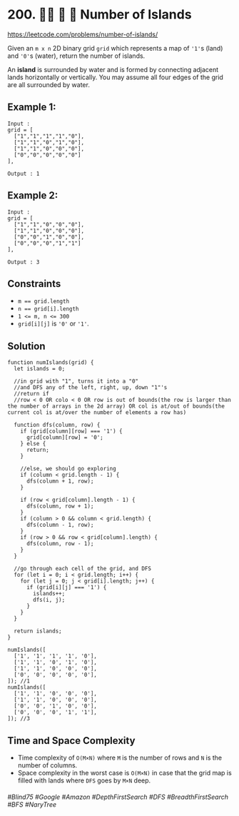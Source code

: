 # 200. 👩‍🦯 🔎 🌴 Number of Islands
https://leetcode.com/problems/number-of-islands/

Given an `m x n` 2D binary grid `grid` which represents a map of `'1'`s (land) and `'0'`s (water), return the number of islands.

An <b>island</b> is surrounded by water and is formed by connecting adjacent lands horizontally or vertically. You may assume all four edges of the grid are all surrounded by water.

## Example 1:
````
Input :
grid = [
  ["1","1","1","1","0"],
  ["1","1","0","1","0"],
  ["1","1","0","0","0"],
  ["0","0","0","0","0"]
],

Output : 1
````
## Example 2:
````
Input :
grid = [
  ["1","1","0","0","0"],
  ["1","1","0","0","0"],
  ["0","0","1","0","0"],
  ["0","0","0","1","1"]
],

Output : 3
````

## Constraints

- `m == grid.length`
- `n == grid[i].length`
- `1 <= m, n <= 300`
- `grid[i][j]` is `'0'` or `'1'`.

## Solution
````
function numIslands(grid) {
  let islands = 0;

  //in grid with "1", turns it into a "0"
  //and DFS any of the left, right, up, down "1"'s
  //return if
  //row < 0 OR colo < 0 OR row is out of bounds(the row is larger than the number of arrays in the 2d array) OR col is at/out of bounds(the current col is at/over the number of elements a row has)
  
  function dfs(column, row) {
    if (grid[column][row] === '1') {
      grid[column][row] = '0';
    } else {
      return;
    }
    
    //else, we should go exploring
    if (column < grid.length - 1) {
      dfs(column + 1, row);
    }

    if (row < grid[column].length - 1) {
      dfs(column, row + 1);
    }
    if (column > 0 && column < grid.length) {
      dfs(column - 1, row);
    }
    if (row > 0 && row < grid[column].length) {
      dfs(column, row - 1);
    }
  }

  //go through each cell of the grid, and DFS
  for (let i = 0; i < grid.length; i++) {
    for (let j = 0; j < grid[i].length; j++) {
      if (grid[i][j] === '1') {
        islands++;
        dfs(i, j);
      }
    }
  }

  return islands;
}

numIslands([
  ['1', '1', '1', '1', '0'],
  ['1', '1', '0', '1', '0'],
  ['1', '1', '0', '0', '0'],
  ['0', '0', '0', '0', '0'],
]); //1
numIslands([
  ['1', '1', '0', '0', '0'],
  ['1', '1', '0', '0', '0'],
  ['0', '0', '1', '0', '0'],
  ['0', '0', '0', '1', '1'],
]); //3

````


## Time and Space Complexity
- Time complexity of `O(M×N)` where `M` is the number of rows and `N` is the number of columns.
- Space complexity in the worst case is `O(M×N)` in case that the grid map is filled with lands where `DFS` goes by `M×N` deep.

###### #Blind75 #Google #Amazon #DepthFirstSearch #DFS #BreadthFirstSearch #BFS #NaryTree
